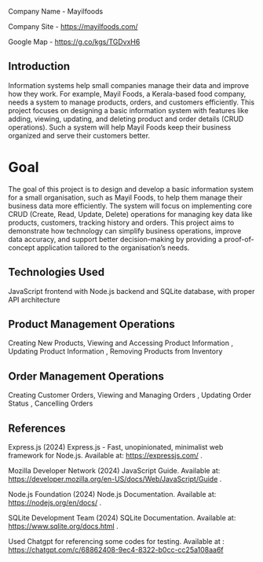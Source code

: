 Company Name - Mayilfoods

Company Site - https://mayilfoods.com/

Google Map - https://g.co/kgs/TGDvxH6

## Introduction

Information systems help small companies manage their data and improve how they work.
For example, Mayil Foods, a Kerala-based food company, needs a system to manage products, orders, and customers efficiently. 
This project focuses on designing a basic information system with features like adding, viewing, updating, and deleting product and order details (CRUD operations). 
Such a system will help Mayil Foods keep their business organized and serve their customers better.

# Goal

The goal of this project is to design and develop a basic information system for a small organisation, such as Mayil Foods, to help them manage their business data more efficiently. 
The system will focus on implementing core CRUD (Create, Read, Update, Delete) operations for managing key data like products, customers, tracking history and orders. 
This project aims to demonstrate how technology can simplify business operations, improve data accuracy, and support better decision-making by providing a proof-of-concept application tailored to the organisation’s needs.

## Technologies Used

JavaScript frontend with Node.js backend and SQLite database, with proper API architecture 

## Product Management Operations

​Creating New Products,
Viewing and Accessing Product Information ,
Updating Product Information ,
Removing Products from Inventory 

## Order Management Operations

Creating Customer Orders, 
Viewing and Managing Orders ,
Updating Order Status ,
Cancelling Orders 

## References

Express.js (2024) Express.js - Fast, unopinionated, minimalist web framework for Node.js. Available at: https://expressjs.com/ .   

Mozilla Developer Network (2024) JavaScript Guide. Available at: https://developer.mozilla.org/en-US/docs/Web/JavaScript/Guide .  

Node.js Foundation (2024) Node.js Documentation. Available at: https://nodejs.org/en/docs/ . 

SQLite Development Team (2024) SQLite Documentation. Available at:  https://www.sqlite.org/docs.html . 

Used Chatgpt for referencing some codes for testing. Available at : https://chatgpt.com/c/68862408-9ec4-8322-b0cc-cc25a108aa6f 
​ 

​ 

​
